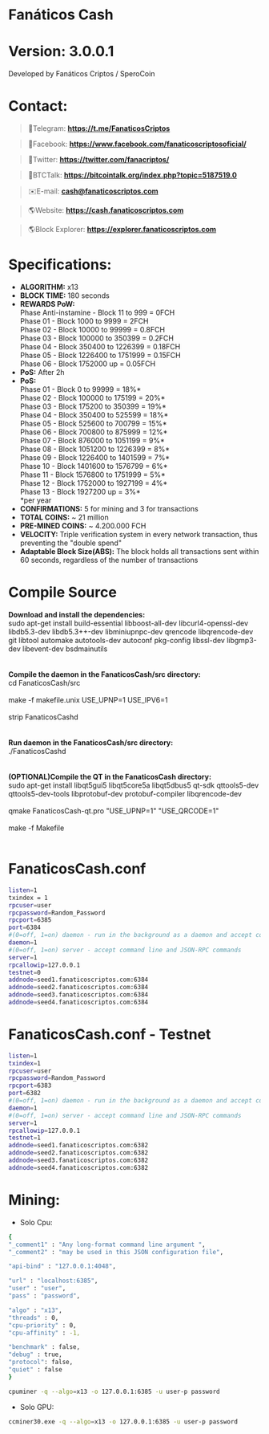 # Fanáticos Cash
# Version: 3.0.0.1
Developed by Fanáticos Criptos / SperoCoin

# Contact:
> 💬Telegram:
**https://t.me/FanaticosCriptos**

> 💬Facebook:
**https://www.facebook.com/fanaticoscriptosoficial/**

> 💬Twitter:
**https://twitter.com/fanacriptos/**

> 💬BTCTalk:
**https://bitcointalk.org/index.php?topic=5187519.0**

> ✉️E-mail:
**cash@fanaticoscriptos.com**

> 🌎Website:
**https://cash.fanaticoscriptos.com**

> 🌎Block Explorer:
**https://explorer.fanaticoscriptos.com**

# Specifications:
  - **ALGORITHM:** x13
  - **BLOCK TIME:** 180 seconds
  - **REWARDS PoW:**<br>
  Phase Anti-instamine - Block 11 to 999 = 0FCH <br>
  Phase 01 - Block 1000 to 9999 = 2FCH <br>
  Phase 02 - Block 10000 to 99999 = 0.8FCH <br>
  Phase 03 - Block 100000 to 350399 = 0.2FCH <br>
  Phase 04 - Block 350400 to 1226399 = 0.18FCH <br>
  Phase 05 - Block 1226400 to 1751999 = 0.15FCH <br>
  Phase 06 - Block 1752000 up = 0.05FCH <br>
  - **PoS:** After 2h
  - **PoS:**<br>
  Phase 01 - Block 0 to 99999 = 18%* <br>
  Phase 02 - Block 100000 to 175199 = 20%* <br>
  Phase 03 - Block 175200 to 350399 = 19%* <br>
  Phase 04 - Block 350400 to 525599 = 18%* <br>
  Phase 05 - Block 525600 to 700799 = 15%* <br>
  Phase 06 - Block 700800 to 875999 = 12%* <br>
  Phase 07 - Block 876000 to 1051199 = 9%* <br>
  Phase 08 - Block 1051200 to 1226399 = 8%* <br>
  Phase 09 - Block 1226400 to 1401599 = 7%* <br>
  Phase 10 - Block 1401600 to 1576799 = 6%* <br>
  Phase 11 - Block 1576800 to 1751999 = 5%* <br>
  Phase 12 - Block 1752000 to 1927199 = 4%* <br>
  Phase 13 - Block 1927200 up = 3%* <br>
  *per year
  - **CONFIRMATIONS:** 5 for mining and 3 for transactions
  - **TOTAL COINS:** ~ 21 million
  - **PRE-MINED COINS:** ~ 4.200.000 FCH
  - **VELOCITY:** Triple verification system in every network transaction, thus preventing the "double spend"
  - **Adaptable Block Size(ABS):** The block holds all transactions sent within 60 seconds, regardless of the number of transactions

# Compile Source<br>
**Download and install the dependencies:**<br>
sudo apt-get install build-essential libboost-all-dev libcurl4-openssl-dev libdb5.3-dev libdb5.3++-dev libminiupnpc-dev qrencode libqrencode-dev git libtool automake autotools-dev autoconf pkg-config libssl-dev libgmp3-dev libevent-dev bsdmainutils
<br><br><br>
**Compile the daemon in the FanaticosCash/src directory:**<br>
cd FanaticosCash/src<br><br>
make -f makefile.unix USE_UPNP=1 USE_IPV6=1<br><br>
strip FanaticosCashd<br>
<br><br>
**Run daemon in the FanaticosCash/src directory:**<br>
./FanaticosCashd<br><br>
<br>
**(OPTIONAL)Compile the QT in the FanaticosCash directory:**<br>
sudo apt-get install libqt5gui5 libqt5core5a libqt5dbus5 qt-sdk qttools5-dev qttools5-dev-tools libprotobuf-dev protobuf-compiler libqrencode-dev<br><br>
qmake FanaticosCash-qt.pro "USE_UPNP=1" "USE_QRCODE=1"<br><br>
make -f Makefile<br><br>

# FanaticosCash.conf
```sh
listen=1
txindex = 1
rpcuser=user
rpcpassword=Random_Password
rpcport=6385
port=6384
#(0=off, 1=on) daemon - run in the background as a daemon and accept commands
daemon=1
#(0=off, 1=on) server - accept command line and JSON-RPC commands
server=1
rpcallowip=127.0.0.1
testnet=0
addnode=seed1.fanaticoscriptos.com:6384
addnode=seed2.fanaticoscriptos.com:6384
addnode=seed3.fanaticoscriptos.com:6384
addnode=seed4.fanaticoscriptos.com:6384
```

# FanaticosCash.conf - Testnet
```sh
listen=1
txindex=1
rpcuser=user
rpcpassword=Random_Password
rpcport=6383
port=6382
#(0=off, 1=on) daemon - run in the background as a daemon and accept commands
daemon=1
#(0=off, 1=on) server - accept command line and JSON-RPC commands
server=1
rpcallowip=127.0.0.1
testnet=1
addnode=seed1.fanaticoscriptos.com:6382
addnode=seed2.fanaticoscriptos.com:6382
addnode=seed3.fanaticoscriptos.com:6382
addnode=seed4.fanaticoscriptos.com:6382
```

#  Mining:
- Solo Cpu:
```sh
{
"_comment1" : "Any long-format command line argument ",
"_comment2" : "may be used in this JSON configuration file",

"api-bind" : "127.0.0.1:4048",

"url" : "localhost:6385",
"user" : "user",
"pass" : "password",

"algo" : "x13",
"threads" : 0,
"cpu-priority" : 0,
"cpu-affinity" : -1,

"benchmark" : false,
"debug" : true,
"protocol": false,
"quiet" : false
}
```

```sh
cpuminer -q --algo=x13 -o 127.0.0.1:6385 -u user-p password
```

- Solo GPU:
```sh
ccminer30.exe -q --algo=x13 -o 127.0.0.1:6385 -u user-p password
```
